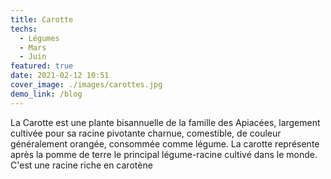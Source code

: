 ```yaml
---
title: Carotte
techs:
  - Légumes
  - Mars
  - Juin
featured: true
date: 2021-02-12 10:51
cover_image: ./images/carottes.jpg
demo_link: /blog
---
```


La Carotte est une plante bisannuelle de la famille des Apiacées, largement cultivée pour sa racine pivotante charnue, comestible, de couleur généralement orangée, consommée comme légume. La carotte représente après la pomme de terre le principal légume-racine cultivé dans le monde. C'est une racine riche en carotène
